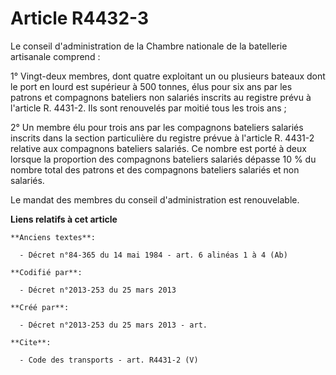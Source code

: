 # Article R4432-3

Le conseil d'administration de la Chambre nationale de la batellerie artisanale comprend : 

1° Vingt-deux membres, dont quatre exploitant un ou plusieurs bateaux dont le port en lourd est supérieur à 500 tonnes, élus
pour six ans par les patrons et compagnons bateliers non salariés inscrits au registre prévu à l'article R. 4431-2. Ils sont
renouvelés par moitié tous les trois ans ; 

2° Un membre élu pour trois ans par les compagnons bateliers salariés inscrits dans la section particulière du registre
prévue à l'article R. 4431-2 relative aux compagnons bateliers salariés. Ce nombre est porté à deux lorsque la proportion des
compagnons bateliers salariés dépasse 10 % du nombre total des patrons et des compagnons bateliers salariés et non salariés. 

Le mandat des membres du conseil d'administration est renouvelable.

**Liens relatifs à cet article**

	**Anciens textes**:

	  - Décret n°84-365 du 14 mai 1984 - art. 6 alinéas 1 à 4 (Ab)

	**Codifié par**:

	  - Décret n°2013-253 du 25 mars 2013

	**Créé par**:

	  - Décret n°2013-253 du 25 mars 2013 - art.

	**Cite**:

	  - Code des transports - art. R4431-2 (V)
